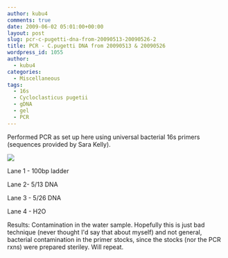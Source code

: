 ```yaml
---
author: kubu4
comments: true
date: 2009-06-02 05:01:00+00:00
layout: post
slug: pcr-c-pugetti-dna-from-20090513-20090526-2
title: PCR - C.pugetti DNA from 20090513 & 20090526
wordpress_id: 1055
author:
  - kubu4
categories:
  - Miscellaneous
tags:
  - 16s
  - Cycloclasticus pugetii
  - gDNA
  - gel
  - PCR
---
```


Performed PCR as set up here using universal bacterial 16s primers (sequences provided by Sara Kelly).

![](https://eagle.fish.washington.edu/Arabidopsis/20090602.JPG)

Lane 1 - 100bp ladder

Lane 2- 5/13 DNA

Lane 3 - 5/26 DNA

Lane 4 - H2O

Results: Contamination in the water sample. Hopefully this is just bad technique (never thought I'd say that about myself) and not general, bacterial contamination in the primer stocks, since the stocks (nor the PCR rxns) were prepared steriley. Will repeat.
